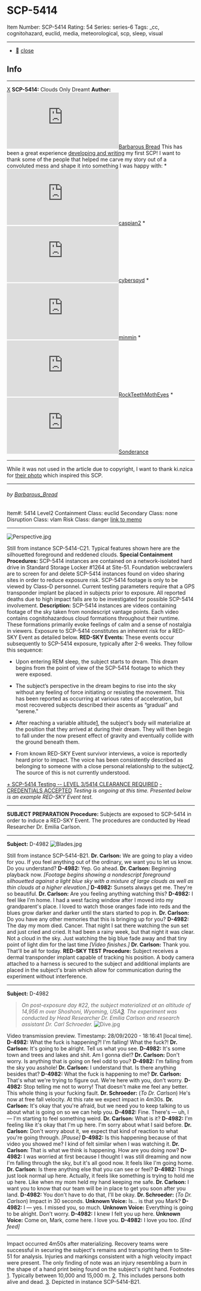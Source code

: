# SCP-5414
Item Number: SCP-5414
Rating: 54
Series: series-6
Tags: _cc, cognitohazard, euclid, media, meteorological, scp, sleep, visual

---

  * [](javascript:;)
[close](javascript:;)
## Info
* * *
[X](javascript:;)
**SCP-5414:** Clouds Only Dreamt
**Author:** [![Barbarous Bread](https://www.wikidot.com/avatar.php?userid=6880816&amp;size=small&amp;timestamp=1728834531)](http://www.wikidot.com/user:info/barbarous-bread)[Barbarous Bread](http://www.wikidot.com/user:info/barbarous-bread)
This has been a great experience [developing and writing](http://scp-wiki.wikidot.com/forum/t-13838927/clouds-only-dreamt) my first SCP! I want to thank some of the people that helped me carve my story out of a convoluted mess and shape it into something I was happy with:
    * [![caspian2](https://www.wikidot.com/avatar.php?userid=5343993&amp;size=small&amp;timestamp=1728834531)](http://www.wikidot.com/user:info/caspian2)[caspian2](http://www.wikidot.com/user:info/caspian2)
    * [![cybersqyd](https://www.wikidot.com/avatar.php?userid=5336470&amp;size=small&amp;timestamp=1728834531)](http://www.wikidot.com/user:info/cybersqyd)[cybersqyd](http://www.wikidot.com/user:info/cybersqyd)
    * [![minmin](https://www.wikidot.com/avatar.php?userid=560062&amp;size=small&amp;timestamp=1728834531)](http://www.wikidot.com/user:info/minmin)[minmin](http://www.wikidot.com/user:info/minmin)
    * [![RockTeethMothEyes](https://www.wikidot.com/avatar.php?userid=4022320&amp;size=small&amp;timestamp=1728834531)](http://www.wikidot.com/user:info/rockteethmotheyes)[RockTeethMothEyes](http://www.wikidot.com/user:info/rockteethmotheyes)
    * [![Sonderance](https://www.wikidot.com/avatar.php?userid=6091992&amp;size=small&amp;timestamp=1728834531)](http://www.wikidot.com/user:info/sonderance)[Sonderance](http://www.wikidot.com/user:info/sonderance)
* * *
While it was not used in the article due to copyright, I want to thank ki.nzica for [their photo](https://www.flickr.com/photos/kinzica/3653952156/) which inspired this SCP.
* * *

###### by [Barbarous_Bread](/barbarous-bread-box)
Item#: 5414
Level2
Containment Class:
euclid
Secondary Class:
none
Disruption Class:
vlam
Risk Class:
danger
[link to memo](/classification-committee-memo)  

* * *
![Perspective.jpg](http://scp-wiki.wdfiles.com/local--files/scp-5414/Perspective.jpg)  

Still from instance SCP-5414-C21. Typical features shown here are the silhouetted foreground and reddened clouds.
**Special Containment Procedures:** SCP-5414 instances are contained on a network-isolated hard drive in Standard Storage Locker #1264 at Site-51. Foundation webcrawlers are to screen for and delete SCP-5414 instances found on video sharing sites in order to reduce exposure risk.
SCP-5414 footage is only to be viewed by Class-D personnel. Current testing parameters require that a GPS transponder implant be placed in subjects prior to exposure.
All reported deaths due to high impact falls are to be investigated for possible SCP-5414 involvement.
**Description:** SCP-5414 instances are videos containing footage of the sky taken from nondescript vantage points. Each video contains cognitohazardous cloud formations throughout their runtime. These formations primarily evoke feelings of calm and a sense of nostalgia in viewers.
Exposure to SCP-5414 constitutes an inherent risk for a RED-SKY Event as detailed below.
**RED-SKY Events:** These events occur subsequently to SCP-5414 exposure, typically after 2-6 weeks. They follow this sequence:
  * Upon entering REM sleep, the subject starts to dream. This dream begins from the point of view of the SCP-5414 footage to which they were exposed.

  * The subject’s perspective in the dream begins to rise into the sky without any feeling of force initiating or resisting the movement. This has been reported as occurring at various rates of acceleration, but most recovered subjects described their ascents as “gradual” and “serene."

  * After reaching a variable altitude[1](javascript:;), the subject's body will materialize at the position that they arrived at during their dream. They will then begin to fall under the now present effect of gravity and eventually collide with the ground beneath them.

  * From known RED-SKY Event survivor interviews, a voice is reportedly heard prior to impact. The voice has been consistently described as belonging to someone with a close personal relationship to the subject[2](javascript:;). The source of this is not currently understood.

[\+ SCP-5414 Testing -- LEVEL 3/5414 CLEARANCE REQUIRED](javascript:;)
[\- CREDENTIALS ACCEPTED](javascript:;)
_Testing is ongoing at this time. Presented below is an example RED-SKY Event test._
* * *
**SUBJECT PREPARATION**
**Procedure:** Subjects are exposed to SCP-5414 in order to induce a RED-SKY Event. The procedures are conducted by Head Researcher Dr. Emilia Carlson.
* * *
**Subject:** D-4982
![Blades.jpg](http://scp-wiki.wdfiles.com/local--files/scp-5414/Blades.jpg)  

Still from instance SCP-5414-B21.
**Dr. Carlson:** We are going to play a video for you. If you feel anything out of the ordinary, we want you to let us know. Do you understand?
**D-4982:** Yep. Go ahead.
**Dr. Carlson:** Beginning playback now.
_[Footage begins showing a nondescript foreground silhouetted against a light blue sky with a mixture of large clouds as well as thin clouds at a higher elevation.]_
**D-4982:** Sunsets always get me. They're so beautiful.
**Dr. Carlson:** Are you feeling anything watching this?
**D-4982:** I feel like I'm home. I had a west facing window after I moved into my grandparent's place. I loved to watch those oranges fade into reds and the blues grow darker and darker until the stars started to pop in.
**Dr. Carlson:** Do you have any other memories that this is bringing up for you?
**D-4982:** The day my mom died. Cancer. That night I sat there watching the sun set and just cried and cried. It had been a rainy week, but that night it was clear. Not a cloud in the sky. Just watching the big blue fade away and that tiny point of light dim for the last time
_[Video finishes.]_
**Dr. Carlson:** Thank you. That'll be all for today.
**RED-SKY TEST**
**Procedure:** Subject receives a dermal transponder implant capable of tracking his position. A body camera attached to a harness is secured to the subject and additional implants are placed in the subject's brain which allow for communication during the experiment without interference.
* * *
**Subject:** D-4982
> _On post-exposure day #22, the subject materialized at an altitude of 14,956 m over Shoshoni, Wyoming, USA[3](javascript:;). The experiment was conducted by Head Researcher Dr. Emilia Carlson and research assistant Dr. Carl Schroeder._
![Dive.jpg](http://scp-wiki.wdfiles.com/local--files/scp-5414/Dive.jpg)  

Video transmission preview. Timestamp: 28/09/2020 - 18:16:41 [local time].
**D-4982:** What the fuck is happening?! I'm falling! What the fuck?!
**Dr. Carlson:** It's going to be alright. Tell us what you see.
**D-4982:** It's some town and trees and lakes and shit. Am I gonna die!?
**Dr. Carlson:** Don't worry. Is anything that is going on feel odd to you?
**D-4982:** I'm falling from the sky you asshole!
**Dr. Carlson:** I understand that. Is there anything besides that?
**D-4982:** What the fuck is happening to me?
**Dr. Carlson:** That's what we're trying to figure out. We're here with you, don't worry.
**D-4982:** Stop telling me not to worry! That doesn't make me feel any better. This whole thing is your fucking fault.
**Dr. Schroeder:** (_To Dr. Carlson_) He's now at free fall velocity. At this rate we expect impact in 4m30s.
**Dr. Carlson:** It's okay that you're afraid, but we need you to keep talking to us about what is going on so we can help you.
**D-4982:** Fine. There's — uh, I — I'm starting to feel something weird.
**Dr. Carlson:** What is it?
**D-4982:** I'm feeling like it's okay that I'm up here. I'm sorry about what I said before.
**Dr. Carlson:** Don't worry about it, we expect that kind of reaction to what you're going through.
_[Pause]_
**D-4982:** Is this happening because of that video you showed me? I kind of felt similar when I was watching it.
**Dr. Carlson:** That is what we think is happening. How are you doing now?
**D-4982:** I was worried at first because I thought I was still dreaming and now I'm falling through the sky, but it's all good now. It feels like I'm going home.
**Dr. Carlson:** Is there anything else that you can see or feel?
**D-4982:** Things just look normal up here. Actually, it feels like something is trying to hold me up here. Like when my mom held my hand keeping me safe.
**Dr. Carlson:** I want you to know that our team will be in place to get you soon after you land.
**D-4982:** You don't have to do that, I'll be okay.
**Dr. Schroeder:** (_To Dr. Carlson_) Impact in 30 seconds.
**Unknown Voice:** Is… is that you Mark?
**D-4982:** I — yes. I missed you, so much.
**Unknown Voice:** Everything is going to be alright. Don't worry.
**D-4982:** I knew I felt you up here.
**Unknown Voice:** Come on, Mark, come here. I love you.
**D-4982:** I love you too.
_[End feed]_
* * *
Impact occurred 4m50s after materializing. Recovery teams were successful in securing the subject's remains and transporting them to Site-51 for analysis. Injuries and markings consistent with a high velocity impact were present. The only finding of note was an injury resembling a burn in the shape of a hand print being found on the subject's right hand.
Footnotes
[1](javascript:;). Typically between 10,000 and 15,000 m.
[2](javascript:;). This includes persons both alive and dead.
[3](javascript:;). Depicted in instance SCP-5414-B21.